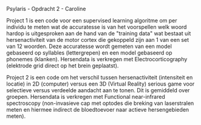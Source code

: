 Psylaris - Opdracht 2 - Caroline

Project 1 is een code voor een supervised learning algoritme om per individu te meten wat de accuratesse is van het voorspellen welk woord hardop is uitgesproken aan de hand van de "training data" wat bestaat uit hersenactiviteit van de motor cortex die gekoppeld zijn aan 1 van een set van 12 woorden. Deze accuratesse wordt gemeten van een model gebaseerd op syllables (lettergrepen) en een model gebaseerd op phonemes (klanken). Hersendata is verkregen met Electrocorticography (elektrode grid direct op het brein geplaatst).

Project 2 is een code om het verschil tussen hersenactiviteit (intensiteit en locatie) in 2D (computer) versus een 3D (Virtual Reality) serious game voor selectieve versus verdeelde aandacht aan te tonen. Dit is gemiddeld over groepen. Hersendata is verkregen met Functional near-infrared spectroscopy (non-invasieve cap met optodes die breking van laserstralen meten en hiermee indirect de bloedtoevoer naar actieve hersengebieden meten).

<!---
Carolinedeb/Carolinedeb is a ✨ special ✨ repository because its `README.md` (this file) appears on your GitHub profile.
You can click the Preview link to take a look at your changes.
--->
